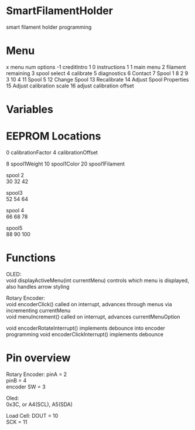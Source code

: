 # SmartFilamentHolder
smart filament holder programming
# Menu
x   menu            num options
-1 creditIntro          1
0 instructions          1
1 main menu
2 filament remaining
3 spool select
4 calibrate
5 diagnostics
6 Contact
7 Spool 1
8     2
9     3
10    4
11 Spool 5
12 Change Spool
13 Recalibrate
14 Adjust Spool Properties
15 Adjust calibration scale
16 adjust calibration offset

# Variables
  # EEPROM Locations
  0 calibrationFactor
  4 calibrationOffset
  
  8 spool1Weight
  10 spool1Color
  20 spool1Filament
  
  spool 2  
  30
  32
  42
  
  spool3  
  52
  54
  64
  
  spool 4  
  66
  68
  78
  
  spool5  
  88
  90
  100

# Functions
OLED:  
  void displayActiveMenu(int currentMenu) controls which menu is displayed, also handles arrow styling
  

Rotary Encoder:  
  void encoderClick() called on interrupt, advances through menus via incrementing currentMenu  
  void menuIncrement() called on interrupt, advances currentMenuOption  
  
  void encoderRotateInterrupt() implements debounce into encoder programming
  void encoderClickInterrupt() implements debounce

# Pin overview

Rotary Encoder:
  pinA = 2  
  pinB = 4  
  encoder SW = 3  

Oled:  
  0x3C, or A4(SCL), A5(SDA)
  
Load Cell: 
  DOUT = 10  
  SCK = 11  
